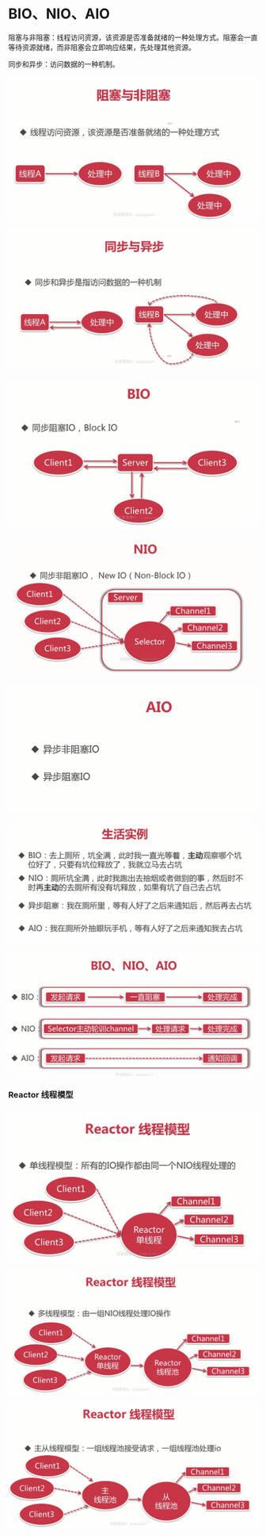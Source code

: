 # BIO、NIO、AIO

阻塞与非阻塞：线程访问资源，该资源是否准备就绪的一种处理方式。阻塞会一直等待资源就绪，而非阻塞会立即响应结果，先处理其他资源。

同步和异步：访问数据的一种机制。

![阻塞与非阻塞](/IMAGES/2019/BIO-NIO-AIO/01_阻塞与非阻塞.png)

![同步与异步](/IMAGES/2019/BIO-NIO-AIO/02_同步与异步.png)

![BIO](/IMAGES/2019/BIO-NIO-AIO/03_BIO.png)

![NIO](/IMAGES/2019/BIO-NIO-AIO/04_NIO.png)

![AIO](/IMAGES/2019/BIO-NIO-AIO/05_AIO.png)

![生活实例](/IMAGES/2019/BIO-NIO-AIO/06_生活实例.png)

![三者区别](/IMAGES/2019/BIO-NIO-AIO/07_三者区别.png)

### Reactor 线程模型

![单线程模型](/IMAGES/2019/BIO-NIO-AIO/08_单线程模型.png)

![多线程模型](/IMAGES/2019/BIO-NIO-AIO/09_多线程模型.png)

![主从线程模型](/IMAGES/2019/BIO-NIO-AIO/10_主从线程模型.png)
